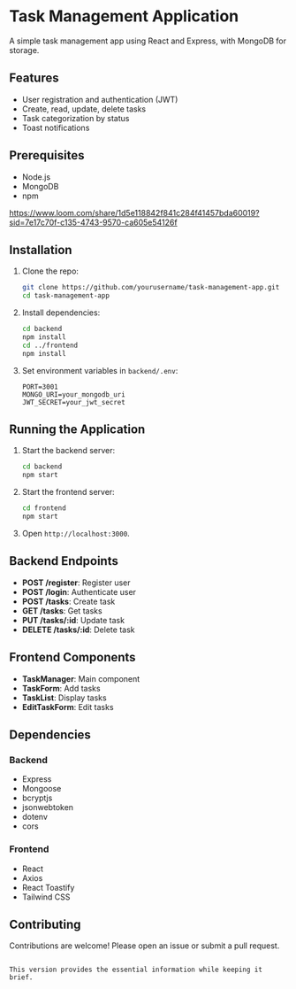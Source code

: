 # Task Management Application

A simple task management app using React and Express, with MongoDB for storage.

## Features

- User registration and authentication (JWT)
- Create, read, update, delete tasks
- Task categorization by status
- Toast notifications

## Prerequisites

- Node.js
- MongoDB
- npm

https://www.loom.com/share/1d5e118842f841c284f41457bda60019?sid=7e17c70f-c135-4743-9570-ca605e54126f

## Installation

1. Clone the repo:

   ```bash
   git clone https://github.com/yourusername/task-management-app.git
   cd task-management-app
   ```

2. Install dependencies:

   ```bash
   cd backend
   npm install
   cd ../frontend
   npm install
   ```

3. Set environment variables in `backend/.env`:

   ```env
   PORT=3001
   MONGO_URI=your_mongodb_uri
   JWT_SECRET=your_jwt_secret
   ```

## Running the Application

1. Start the backend server:

   ```bash
   cd backend
   npm start
   ```

2. Start the frontend server:

   ```bash
   cd frontend
   npm start
   ```

3. Open `http://localhost:3000`.

## Backend Endpoints

- **POST /register**: Register user
- **POST /login**: Authenticate user
- **POST /tasks**: Create task
- **GET /tasks**: Get tasks
- **PUT /tasks/:id**: Update task
- **DELETE /tasks/:id**: Delete task

## Frontend Components

- **TaskManager**: Main component
- **TaskForm**: Add tasks
- **TaskList**: Display tasks
- **EditTaskForm**: Edit tasks

## Dependencies

### Backend

- Express
- Mongoose
- bcryptjs
- jsonwebtoken
- dotenv
- cors

### Frontend

- React
- Axios
- React Toastify
- Tailwind CSS

## Contributing

Contributions are welcome! Please open an issue or submit a pull request.
```

This version provides the essential information while keeping it brief.
